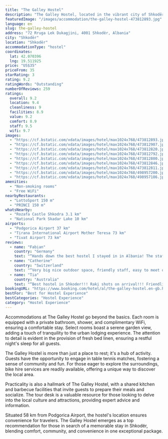 ```yaml
---
title: "The Galley Hostel"
description: "The Galley Hostel, located in the vibrant city of Shkodër and a mere 49 km from the Port of Bar, stands out as a prime choice for travelers seeking both comfort and adventure."
featuredImage: "/images/accommodation/the-galley-hostel-473812893.jpg"
language: en
slug: the-galley-hostel
address: "72 Rruga Lek Dukagjini, 4001 Shkodër, Albania"
city: "Shkodër"
location: "Shkodër"
accommodationType: "hostel"
coordinates:
  lat: 42.070396
  lng: 19.511925
price: "US$35"
priceFrom: 35
starRating: 3
rating: 9.2
ratingWords: "Outstanding"
numberOfReviews: 259
ratings:
  overall: 9.2
  location: 9.4
  cleanliness: 9
  facilities: 8.9
  value: 9.2
  comfort: 8.9
  staff: 9.5
  wifi: 9.7
images:
  - "https://cf.bstatic.com/xdata/images/hotel/max1024x768/473812893.jpg?k=58bd7e1a896e05f22698ddc36fab7970f33bd40044d8fe9a36c9eb1f1ce5c431&o=&hp=1"
  - "https://cf.bstatic.com/xdata/images/hotel/max1024x768/473812907.jpg?k=0d46e1ca9554d8cb30a845f31e00e1f5c94d69464d1349bae13858650979e579&o=&hp=1"
  - "https://cf.bstatic.com/xdata/images/hotel/max1024x768/473812820.jpg?k=b281c5cc5497ee964a8fbfeddad8e4e3fbf1dea6ebd978f62943a0f79daa5bf4&o=&hp=1"
  - "https://cf.bstatic.com/xdata/images/hotel/max1024x768/473812792.jpg?k=eac0e50b5f3b88c883d17946915121faac3c0de37e89ef26adab4869b38ba9d9&o=&hp=1"
  - "https://cf.bstatic.com/xdata/images/hotel/max1024x768/473812800.jpg?k=f17dd7c39f24b233643b4dcf1922d632b35cfe158b6d01eb7a02a786040084cf&o=&hp=1"
  - "https://cf.bstatic.com/xdata/images/hotel/max1024x768/473812846.jpg?k=c66643da39b60fb7114bf9a44601f1a5f3052f81ce3799859928802950c834ed&o=&hp=1"
  - "https://cf.bstatic.com/xdata/images/hotel/max1024x768/473812811.jpg?k=dad99a86e75565cd68e319e25639dcb9636e187e1362a2491eefc033ab055f05&o=&hp=1"
  - "https://cf.bstatic.com/xdata/images/hotel/max1024x768/498957200.jpg?k=cd290565efd76178faef001c054df1140dda5ac21927db74eb454208514877f1&o=&hp=1"
  - "https://cf.bstatic.com/xdata/images/hotel/max1024x768/498957186.jpg?k=02c0cad852196ed4f345efa73c8f1f0766f12a528dab8acc691664a861163798&o=&hp=1"
amenities:
  - "Non-smoking rooms"
  - "Free WiFi"
nearbyRestaurants:
  - "LottoSport 150 m"
  - "PRINCI 150 m"
whatsNearby:
  - "Rozafa Castle Shkodra 3.1 km"
  - "National Park Skadar Lake 10 km"
airports:
  - "Podgorica Airport 37 km"
  - "Tirana International Airport Mother Teresa 73 km"
  - "Tivat Airport 73 km"
reviews:
  - name: "Fabian"
    country: "Germany"
    text: "“Hands down the best hostel I stayed in in Albania! The staff was super welcoming and helpful. The place is definitely LGBTQ+-friendly and safe for solo female travelers. They even made me some banana pancakes in the morning (shout out to Kieran...”"
  - name: "Catherine"
    country: "Switzerland"
    text: "“Very big nice outdoor space, friendly staff, easy to meet other people. great location. comfy beds and spacious dorm.”"
  - name: "Tia"
    country: "Australia"
    text: "“Best hostel in Shkoder!!! Raki shots on arrival!!! Friendliest staff!!! Beer pong!!!”"
bookingURL: "https://www.booking.com/hotel/al/the-galley-hostel.en-gb.html?aid=8035640"
bestFor: "Best for Hostel Experience"
bestCategories: "Hostel Experience"
category: "Hostel Experience"
---
```


Accommodations at The Galley Hostel go beyond the basics. Each room is equipped with a private bathroom, shower, and complimentary WiFi, ensuring a comfortable stay. Select rooms boast a serene garden view, adding a touch of tranquility to the urban lodging experience. The attention to detail is evident in the provision of fresh bed linen, ensuring a restful night's sleep for all guests.

The Galley Hostel is more than just a place to rest; it's a hub of activity. Guests have the opportunity to engage in table tennis matches, fostering a sense of community and fun. For those eager to explore the surroundings, bike hire services are readily available, offering a unique way to discover the local area.

Practicality is also a hallmark of The Galley Hostel, with a shared kitchen and barbecue facilities that invite guests to prepare their meals and socialize. The tour desk is a valuable resource for those looking to delve into the local culture and attractions, providing expert advice and information.

Situated 58 km from Podgorica Airport, the hostel's location ensures convenience for travelers. The Galley Hostel emerges as a top recommendation for those in search of a memorable stay in Shkodër, blending comfort, community, and convenience in one exceptional package.